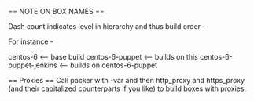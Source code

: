 == NOTE ON BOX NAMES ==

Dash count indicates level in hierarchy and thus build order -

For instance -

centos-6 <-- base build
centos-6-puppet <-- builds on this
centos-6-puppet-jenkins <-- builds on centos-6-puppet

== Proxies ==
Call packer with -var and then http_proxy and https_proxy (and their capitalized counterparts if you like) to build boxes with proxies.
